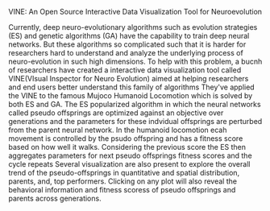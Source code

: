 VINE: An Open Source Interactive Data Visualization Tool for Neuroevolution

Currently, deep neuro-evolutionary algorithms such as evolution strategies (ES) and genetic algorithms (GA) have the capability to train deep neural networks. But these algorithms so complicated such that it is harder for researchers hard to understand and analyze the underlying process of neuro-evolution in such high dimensions. 
To help with this problem, a bucnh of researchers have created a interactive data visualization tool called VINE(VIsual Inspector for Neuro Evolution) aimed at helping researchers and end users better understand this family of algorithms
They've applied the VINE to the famous Mujoco Humanoid Locomotion which is solved by both ES and GA. The ES popularized algorithm in which the neural networks called pseudo offsprings are optimized against an objective over generations and the parameters for these indvidual offsprings are perturbed from the parent neural network. In the humanoid locomotion ecah movement is controlled by the psudo offspring and has a fitness score based on how well it walks. Considering the previous score the ES then aggregates parameters for next pseudo offsprings fitness scores and the cycle repeats
Several visualization are also present to explore the overall trend of the pseudo-offsprings in quantitative and spatial distribution, parents, and, top performers. Clicking on any plot will also reveal the behavioral information and fitness scoress of pseudo offsprings and parents across generations.